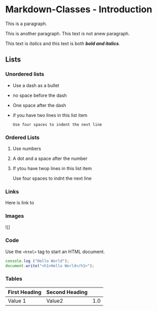 # Markdown-Classes - Introduction

This is a paragraph.

This is another paragraph.
This text is not anew paragraph.

This text is *italics* and this text is both ***bold and italics***.

## Lists

### Unordered lists

- Use a dash as a bullet
- no space before the dash
- One space after the dash
- if you have two lines in this list item
  
      Use four spaces to indent the next line

### Ordered Lists

1. Use numbers
2. A dot and a space after the number
3. If ytou have twop lines in this list item

    Use four spaces to indnt the next line
    
### Links

Here is link to 

### Images

![]

### Code

Use the `<html>` tag to start an HTML document.
  
  ```Javascript
  console.log ("Hello World");
  document.write("<h1>Hello World</h1>");
  ```

### Tables

| First Heading | Second Heading |     |
| ------------- | -------------- | --: |
| Value 1       | Value2         | 1.0 |
